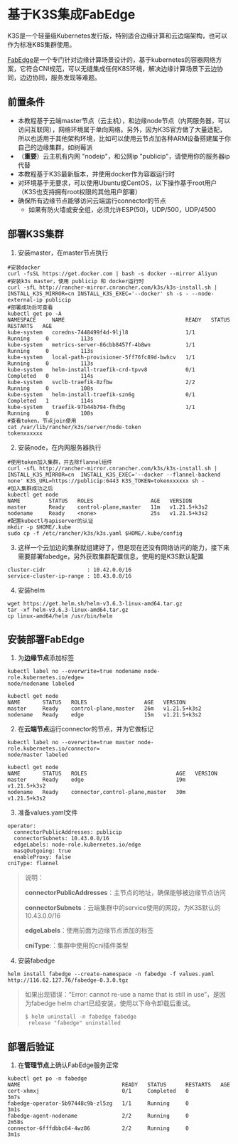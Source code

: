 # 基于K3S集成FabEdge

K3S是一个轻量级Kubernetes发行版，特别适合边缘计算和云边端架构，也可以作为标准K8S集群使用。

[FabEdge](https://github.com/FabEdge/fabedge)是一个专门针对边缘计算场景设计的，基于kubernetes的容器网络方案，它符合CNI规范，可以无缝集成任何K8S环境，解决边缘计算场景下云边协同，边边协同，服务发现等难题。

## 前置条件

- 本教程基于云端master节点（云主机），和边缘node节点（内网服务器，可以访问互联网），网络环境属于单向网络。另外，因为K3S官方做了大量适配，所以也适用于其他架构环境，比如可以使用云节点加各种ARM设备搭建属于你自己的边缘集群，如树莓派
- （**重要**）云主机有内网 "nodeip"，和公网ip "publicip"，请使用你的服务器ip代替
- 本教程基于K3S最新版本，并使用docker作为容器运行时
- 对环境基于无要求，可以使用Ubuntu或CentOS，以下操作基于root用户（K3S也支持拥有root权限的其他用户部署）
- 确保所有边缘节点能够访问云端运行connector的节点
   - 如果有防火墙或安全组，必须允许ESP(50)，UDP/500，UDP/4500

## 部署K3S集群

1. 安装master，在master节点执行

```shell
#安装docker
curl -fsSL https://get.docker.com | bash -s docker --mirror Aliyun
#安装k3s master，使用 publicip 和 docker运行时
curl -sfL http://rancher-mirror.cnrancher.com/k3s/k3s-install.sh | INSTALL_K3S_MIRROR=cn INSTALL_K3S_EXEC='--docker' sh -s - --node-external-ip publicip
#部署成功后可查看
kubectl get po -A
NAMESPACE     NAME                                      READY   STATUS      RESTARTS   AGE
kube-system   coredns-7448499f4d-9ljl8                  1/1     Running     0          113s
kube-system   metrics-server-86cbb8457f-4b8wn           1/1     Running     0          113s
kube-system   local-path-provisioner-5ff76fc89d-bwhcv   1/1     Running     0          113s
kube-system   helm-install-traefik-crd-tpvv8            0/1     Completed   0          114s
kube-system   svclb-traefik-8zfbw                       2/2     Running     0          108s
kube-system   helm-install-traefik-szn6g                0/1     Completed   1          114s
kube-system   traefik-97b44b794-fhd5g                   1/1     Running     0          108s
#查看token，节点join使用
cat /var/lib/rancher/k3s/server/node-token
tokenxxxxxx
```
2. 安装node，在内网服务器执行
```shell
#使用token加入集群，并去除flannel组件
curl -sfL http://rancher-mirror.cnrancher.com/k3s/k3s-install.sh | INSTALL_K3S_MIRROR=cn  INSTALL_K3S_EXEC='--docker --flannel-backend none' K3S_URL=https://publicip:6443 K3S_TOKEN=tokenxxxxxx sh -
#加入集群成功之后
kubectl get node
NAME         STATUS   ROLES                  AGE   VERSION
master       Ready    control-plane,master   11m   v1.21.5+k3s2
nodename     Ready    <none>                 25s   v1.21.5+k3s2
#配置kubectl与apiserver的认证
mkdir -p $HOME/.kube
sudo cp -f /etc/rancher/k3s/k3s.yaml $HOME/.kube/config
```

3. 这样一个云加边的集群就组建好了，但是现在还没有网络访问的能力，接下来需要部署fabedge，另外获取集群配置信息，使用的是K3S默认配置
```shell
cluster-cidr             : 10.42.0.0/16
service-cluster-ip-range : 10.43.0.0/16
```
4. 安装helm

```shell
wget https://get.helm.sh/helm-v3.6.3-linux-amd64.tar.gz
tar -xf helm-v3.6.3-linux-amd64.tar.gz
cp linux-amd64/helm /usr/bin/helm 
```

## 安装部署FabEdge

1. 为**边缘节点**添加标签
```shell
kubectl label no --overwrite=true nodename node-role.kubernetes.io/edge=
node/nodename labeled
   
kubectl get node
NAME       STATUS   ROLES                  AGE   VERSION
master     Ready    control-plane,master   26m   v1.21.5+k3s2
nodename   Ready    edge                   15m   v1.21.5+k3s2
```

2. 在**云端节点**运行connector的节点，并为它做标记
```shell
kubectl label no --overwrite=true master node-role.kubernetes.io/connector=
node/master labeled

kubectl get node
NAME       STATUS   ROLES                            AGE   VERSION
master     Ready    edge                             19m   v1.21.5+k3s2
nodename   Ready    connector,control-plane,master   30m   v1.21.5+k3s2
```

3. 准备values.yaml文件
```shell
operator:
  connectorPublicAddresses: publicip
  connectorSubnets: 10.43.0.0/16
  edgeLabels: node-role.kubernetes.io/edge
  masqOutgoing: true
  enableProxy: false
cniType: flannel
```
> 说明：
>
> **connectorPublicAddresses**：主节点的地址，确保能够被边缘节点访问
>
> **connectorSubnets**：云端集群中的service使用的网段，为K3S默认的10.43.0.0/16
>
> **edgeLabels**：使用前面为边缘节点添加的标签
>
> **cniType**:：集群中使用的cni插件类型

4. 安装fabedge 

```shell
helm install fabedge --create-namespace -n fabedge -f values.yaml http://116.62.127.76/fabedge-0.3.0.tgz
```
> 如果出现错误：“Error: cannot re-use a name that is still in use”，是因为fabedge helm chart已经安装，使用以下命令卸载后重试。
>```shell
> $ helm uninstall -n fabedge fabedge
>  release "fabedge" uninstalled
>```

## 部署后验证
1. 在**管理节点**上确认FabEdge服务正常
```shell
kubectl get po -n fabedge
NAME                                READY   STATUS      RESTARTS   AGE
cert-xhmxj                          0/1     Completed   0          3m7s
fabedge-operator-5b97448c9b-zl5zg   1/1     Running     0          3m1s
fabedge-agent-nodename              2/2     Running     0          2m58s
connector-6fffdbbc64-4wz86          2/2     Running     0          3m1s
```